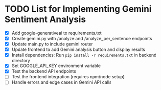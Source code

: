 # TODO List for Implementing Gemini Sentiment Analysis

- [x] Add google-generativeai to requirements.txt
- [x] Create gemini.py with /analyze and /analyze_per_sentence endpoints
- [x] Update main.py to include gemini router
- [x] Update frontend to add Gemini analysis button and display results
- [x] Install dependencies: Run `pip install -r requirements.txt` in backend directory
- [x] Set GOOGLE_API_KEY environment variable
- [x] Test the backend API endpoints
- [ ] Test the frontend integration (requires npm/node setup)
- [ ] Handle errors and edge cases in Gemini API calls
